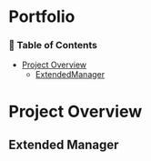 # Portfolio

### 📑 Table of Contents
- [Project Overview](#project-overview)
  - [ExtendedManager](#extended-manager)

# Project Overview

## Extended Manager
